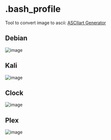 # .bash_profile

Tool to convert image to ascii: [ASCIIart Generator](https://www.asciiart.eu/image-to-ascii)

## Debian

![image](https://github.com/Blyzz616/.bash_profile/assets/19424317/aa97b365-14d1-49e3-b31e-7d75cef4e730)


## Kali

![image](https://github.com/Blyzz616/.bash_profile/assets/19424317/a71bbd2a-7440-46db-8ad2-bdbfe44d0798)


## Clock

![image](https://github.com/Blyzz616/.bash_profile/assets/19424317/ac2488ed-8d31-4096-8d7f-fbd24eb69aef)


## Plex

![image](https://github.com/Blyzz616/.bash_profile/assets/19424317/d8f6b883-a93c-47c3-aa7d-ef93ee5600b2)



